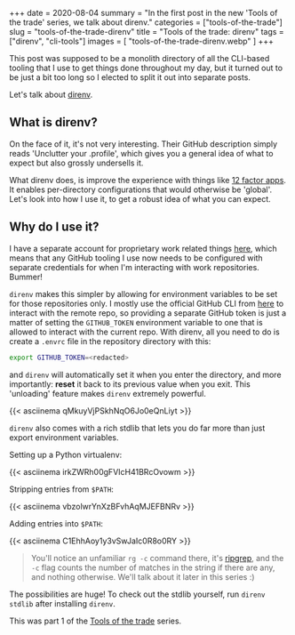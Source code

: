 +++
date = 2020-08-04
summary = "In the first post in the new 'Tools of the trade' series, we talk about direnv."
categories = ["tools-of-the-trade"]
slug = "tools-of-the-trade-direnv"
title = "Tools of the trade: direnv"
tags = ["direnv", "cli-tools"]
images = [ "tools-of-the-trade-direnv.webp" ]
+++

This post was supposed to be a monolith directory of all the CLI-based tooling that I use to get things done throughout my day, but it turned out to be just a bit too long so I elected to split it out into separate posts.

Let's talk about [direnv](https://github.com/direnv/direnv).

## What is direnv?

On the face of it, it's not very interesting. Their GitHub description simply reads 'Unclutter your .profile', which gives you a general idea of what to expect but also grossly undersells it.

What direnv does, is improve the experience with things like [12 factor apps](https://en.wikipedia.org/wiki/Twelve-Factor_App_methodology). It enables per-directory configurations that would otherwise be 'global'. Let's look into how I use it, to get a robust idea of what you can expect.

## Why do I use it?

I have a separate account for proprietary work related things [here](https://github.com/hshandilya-navana), which means that any GitHub tooling I use now needs to be configured with separate credentials for when I'm interacting with work repositories. Bummer!

`direnv` makes this simpler by allowing for environment variables to be set for those repositories only. I mostly use the official GitHub CLI from [here](https://github.com/cli/cli) to interact with the remote repo, so providing a separate GitHub token is just a matter of setting the `GITHUB_TOKEN` environment variable to one that is allowed to interact with the current repo. With direnv, all you need to do is create a `.envrc` file in the repository directory with this:

```bash
export GITHUB_TOKEN=<redacted>
```

and `direnv` will automatically set it when you enter the directory, and more importantly: **reset** it back to its previous value when you exit. This 'unloading' feature makes `direnv` extremely powerful.

{{< asciinema qMkuyVjPSkhNqO6Jo0eQnLiyt >}}

`direnv` also comes with a rich stdlib that lets you do far more than just export environment variables.

Setting up a Python virtualenv:

{{< asciinema irkZWRh00gFVIcH41BRcOvowm >}}

Stripping entries from `$PATH`:

{{< asciinema vbzolwrYnXzBFvhAqMJEFBNRv >}}

Adding entries into `$PATH`:

{{< asciinema C1EhhAoy1y3vSwJaIc0R8o0RY >}}

> You'll notice an unfamiliar `rg -c` command there, it's [ripgrep](https://github.com/BurntSushi/ripgrep), and the `-c` flag counts the number of matches in the string if there are any, and nothing otherwise. We'll talk about it later in this series :)

The possibilities are huge! To check out the stdlib yourself, run `direnv stdlib` after installing `direnv`.

This was part 1 of the [Tools of the trade](/categories/tools-of-the-trade/) series.
